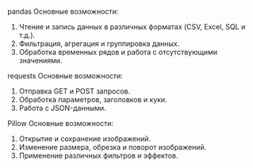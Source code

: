 pandas
Основные возможности:
1. Чтение и запись данных в различных форматах (CSV, Excel, SQL и т.д.).
2. Фильтрация, агрегация и группировка данных.
3. Обработка временных рядов и работа с отсутствующими значениями.

requests
Основные возможности:
1. Отправка GET и POST запросов.
2. Обработка параметров, заголовков и куки.
3. Работа с JSON-данными.

Pillow
Основные возможности:
1. Открытие и сохранение изображений.
2. Изменение размера, обрезка и поворот изображений.
3. Применение различных фильтров и эффектов.
